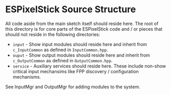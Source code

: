 # ESPixelStick Source Structure

All code aside from the main sketch itself should reside here. The root of this directory is for core parts of the ESPixelStick code and / or pieces that should not reside in the following directories:

- ```input``` - Show input modules should reside here and inherit from ```c_InputCommon``` as defined in ```InputCommon.hpp```.
- ```ouput``` - Show output modules should reside here and inherit from ```c_OutputCommon``` as defined in ```OutputCommon.hpp```.
- ```service``` - Auxiliary services should reside here. These include non-show critical input mechansims like FPP discovery / configuration mechanisms. 

See InputMgr and OutputMgr for adding modules to the system. 